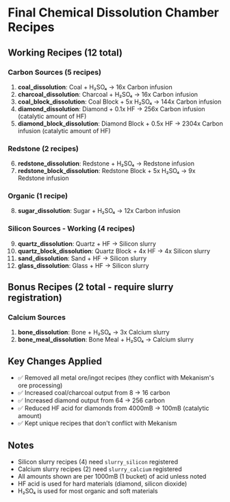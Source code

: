 # Final Chemical Dissolution Chamber Recipes

## Working Recipes (12 total)

### Carbon Sources (5 recipes)
1. **coal_dissolution**: Coal + H₂SO₄ → 16x Carbon infusion
2. **charcoal_dissolution**: Charcoal + H₂SO₄ → 16x Carbon infusion
3. **coal_block_dissolution**: Coal Block + 5x H₂SO₄ → 144x Carbon infusion
4. **diamond_dissolution**: Diamond + 0.1x HF → 256x Carbon infusion (catalytic amount of HF)
5. **diamond_block_dissolution**: Diamond Block + 0.5x HF → 2304x Carbon infusion (catalytic amount of HF)

### Redstone (2 recipes)
6. **redstone_dissolution**: Redstone + H₂SO₄ → Redstone infusion
7. **redstone_block_dissolution**: Redstone Block + 5x H₂SO₄ → 9x Redstone infusion

### Organic (1 recipe)
8. **sugar_dissolution**: Sugar + H₂SO₄ → 12x Carbon infusion

### Silicon Sources - Working (4 recipes)
9. **quartz_dissolution**: Quartz + HF → Silicon slurry
10. **quartz_block_dissolution**: Quartz Block + 4x HF → 4x Silicon slurry
11. **sand_dissolution**: Sand + HF → Silicon slurry
12. **glass_dissolution**: Glass + HF → Silicon slurry

## Bonus Recipes (2 total - require slurry registration)

### Calcium Sources
1. **bone_dissolution**: Bone + H₂SO₄ → 3x Calcium slurry
2. **bone_meal_dissolution**: Bone Meal + H₂SO₄ → Calcium slurry

## Key Changes Applied
- ✅ Removed all metal ore/ingot recipes (they conflict with Mekanism's ore processing)
- ✅ Increased coal/charcoal output from 8 → 16 carbon
- ✅ Increased diamond output from 64 → 256 carbon
- ✅ Reduced HF acid for diamonds from 4000mB → 100mB (catalytic amount)
- ✅ Kept unique recipes that don't conflict with Mekanism

## Notes
- Silicon slurry recipes (4) need `slurry_silicon` registered
- Calcium slurry recipes (2) need `slurry_calcium` registered
- All amounts shown are per 1000mB (1 bucket) of acid unless noted
- HF acid is used for hard materials (diamond, silicon dioxide)
- H₂SO₄ is used for most organic and soft materials